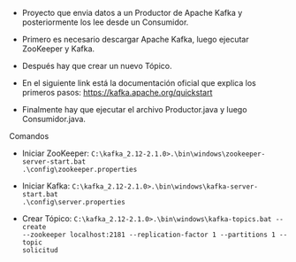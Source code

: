 - Proyecto que envia datos a un Productor de Apache Kafka y posteriormente los lee desde un Consumidor.

- Primero es necesario descargar Apache Kafka, luego ejecutar ZooKeeper y Kafka.

- Después hay que crear un nuevo Tópico.
  
- En el siguiente link está la documentación oficial que explica los primeros pasos: https://kafka.apache.org/quickstart

- Finalmente hay que ejecutar el archivo Productor.java y luego Consumidor.java.

Comandos

- Iniciar ZooKeeper: <code>C:\kafka_2.12-2.1.0>.\bin\windows\zookeeper-server-start.bat .\config\zookeeper.properties</code>

- Iniciar Kafka: <code>C:\kafka_2.12-2.1.0>.\bin\windows\kafka-server-start.bat .\config\server.properties</code>

- Crear Tópico: <code>C:\kafka_2.12-2.1.0>.\bin\windows\kafka-topics.bat --create --zookeeper localhost:2181 --replication-factor 1 --partitions 1 --topic solicitud</code>